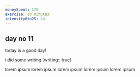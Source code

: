 ```yaml
---
moneySpent: 175
exercise: 10 minutes
intensity0to25: 24
---
```

## day no 11
today is a good day!
 

i did some writing [writing:: true]

lorem ipsum lorem ipsum lorem ipsum lorem ipsum lorem ipsum
